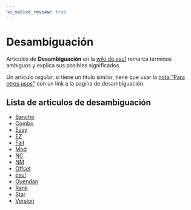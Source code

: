 ```yaml
---
no_native_review: true
---
```


# Desambiguación

Articulos de **Desambiguación** en la [wiki de osu!](/wiki/Main_Page) remarca terminos ambiguos y explica sus posibles significados.

Un articulo regular, si tiene un titulo similar, tiene que usar la [nota "Para otros usos"](/wiki/Article_styling_criteria/Formatting#for-other-uses) con un link a la pagina de desambiguación.

## Lista de articulos de desambiguación

- [Bancho](Bancho)
- [Combo](Combo)
- [Easy](Easy)
- [EZ](EZ)
- [Fail](Fail)
- [Mod](Mod)
- [NC](NC)
- [NM](NM)
- [Offset](Offset)
- [osu!](osu!)
- [Ouendan](Ouendan)
- [Rank](Rank)
- [Star](Star)
- [Version](Version)
